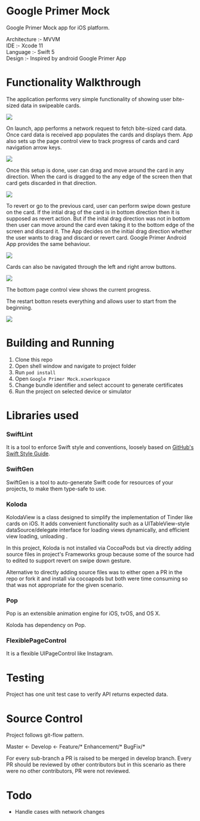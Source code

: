 # Google Primer Mock

Google Primer Mock app for iOS platform.

Architecture :- MVVM  
IDE :- Xcode 11  
Language :- Swift 5  
Design :- Inspired by android Google Primer App  

# Functionality Walkthrough

The application performs very simple functionality of showing user bite-sized data in swipeable cards.

![](Assets/swipe-demo.gif)

On launch, app performs a network request to fetch bite-sized card data. Once card data is received app populates the cards and displays them. App also sets up the page control view to track progress of cards and card navigation arrow keys.

![](Assets/load-demo.gif)

Once this setup is done, user can drag and move around the card in any direction. When the card is dragged to the any edge of the screen then that card gets discarded in that direction.

![](Assets/drag-demo.gif)

To revert or go to the previous card, user can perform swipe down gesture on the card. If the intial drag of the card is in bottom direction then it is supposed as revert action. But if the inital drag direction was not in bottom then user can move around the card even taking it to the bottom edge of the screen and discard it. The App decides on the initial drag direction whether the user wants to drag and discard or revert card. Google Primer Android App provides the same behaviour.

![](Assets/revert-demo.gif)

Cards can also be navigated through the left and right arrow buttons.

![](Assets/arrow-keys-demo.gif)

The bottom page control view shows the current progress.

The restart botton resets everything and allows user to start from the beginning.

![](Assets/restart-demo.gif)

# Building and Running

1. Clone this repo
1. Open shell window and navigate to project folder
1. Run `pod install`
1. Open `Google Primer Mock.xcworkspace`
1. Change bundle identifier and select account to generate certificates
1. Run the project on selected device or simulator

# Libraries used

### SwiftLint

It is a tool to enforce Swift style and conventions, loosely based on [GitHub's Swift Style Guide](https://github.com/github/swift-style-guide).

### SwiftGen

SwiftGen is a tool to auto-generate Swift code for resources of your projects, to make them type-safe to use.

### Koloda

KolodaView is a class designed to simplify the implementation of Tinder like cards on iOS. It adds convenient functionality such as a UITableView-style dataSource/delegate interface for loading views dynamically, and efficient view loading, unloading .

In this project, Koloda is not installed via CocoaPods but via directly adding source files in project's Frameworks group because some of the source had to edited to support revert on swipe down gesture.

Alternative to directly adding source files was to either open a PR in the repo or fork it and install via cocoapods but both were time consuming so that was not appropriate for the given scenario.

### Pop

Pop is an extensible animation engine for iOS, tvOS, and OS X.

Koloda has dependency on Pop.

### FlexiblePageControl

It is a flexible UIPageControl like Instagram.

# Testing

Project has one unit test case to verify API returns expected data.

# Source Control

Project follows git-flow pattern.

Master <- Develop <- Feature/*
                     Enhancement/*
                     BugFix/*

For every sub-branch a PR is raised to be merged in develop branch. Every PR should be reviewed by other contributors but in this scenario as there were no other contributors, PR were not reviewed.

# Todo

- Handle cases with network changes
